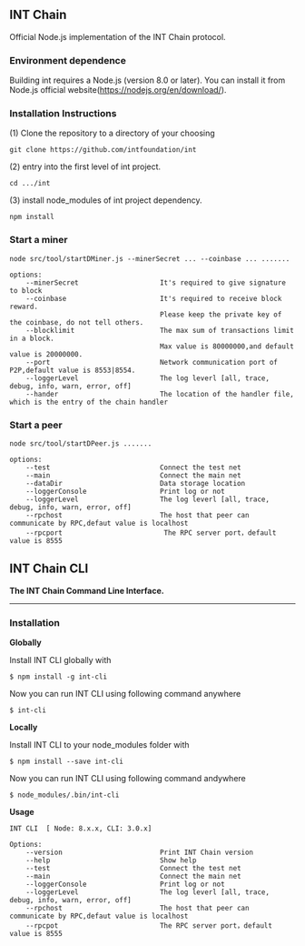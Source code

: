 ## INT Chain

Official Node.js implementation of the INT Chain protocol.

### Environment dependence

Building int requires a Node.js (version 8.0 or later).
You can install it from Node.js official website(https://nodejs.org/en/download/).

### Installation Instructions

(1) Clone the repository to a directory of your choosing

    git clone https://github.com/intfoundation/int

(2)  entry into the first level of int project.

    cd .../int
    
(3) install node_modules of int project dependency.
    
    npm install
    
### Start a miner

    node src/tool/startDMiner.js --minerSecret ... --coinbase ... .......

    options:
        --minerSecret                    It's required to give signature to block
        --coinbase                       It's required to receive block reward.
                                         Please keep the private key of the coinbase, do not tell others.
        --blocklimit                     The max sum of transactions limit in a block. 
                                         Max value is 80000000,and default value is 20000000.
        --port                           Network communication port of P2P,default value is 8553|8554.
        --loggerLevel                    The log leverl [all, trace, debug, info, warn, error, off]
        --hander                         The location of the handler file, which is the entry of the chain handler

### Start a peer

    node src/tool/startDPeer.js .......

    options:
        --test                           Connect the test net
        --main                           Connect the main net
        --dataDir                        Data storage location
        --loggerConsole                  Print log or not
        --loggerLevel                    The log leverl [all, trace, debug, info, warn, error, off]
        --rpchost                        The host that peer can communicate by RPC,defaut value is localhost
        --rpcport                         The RPC server port，default value is 8555

## INT Chain CLI

**The INT Chain Command Line Interface.**

***

### Installation


**Globally**

Install INT CLI globally with

    $ npm install -g int-cli
    
Now you can run INT CLI using following command anywhere

    $ int-cli

**Locally**

Install INT CLI to your node_modules folder with

    $ npm install --save int-cli
    
Now you can run INT CLI using following command andywhere

    $ node_modules/.bin/int-cli
    
**Usage**

    INT CLI  [ Node: 8.x.x, CLI: 3.0.x]
    
    Options:
        --version                        Print INT Chain version
        --help                           Show help
        --test                           Connect the test net
        --main                           Connect the main net
        --loggerConsole                  Print log or not
        --loggerLevel                    The log leverl [all, trace, debug, info, warn, error, off]
        --rpchost                        The host that peer can communicate by RPC,defaut value is localhost
        --rpcpot                         The RPC server port，default value is 8555
        
                          